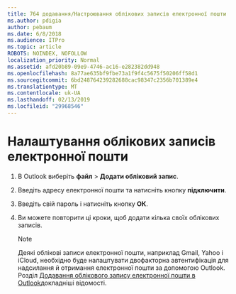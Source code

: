 ```yaml
---
title: 764 додавання/Настроювання облікових записів електронної пошти
ms.author: pdigia
author: pebaum
ms.date: 6/8/2018
ms.audience: ITPro
ms.topic: article
ROBOTS: NOINDEX, NOFOLLOW
localization_priority: Normal
ms.assetid: afd20b89-09e9-4746-ac16-e282382dd948
ms.openlocfilehash: 8a77ae635bf9fbe73a1f9f4c5675f50206ff58d1
ms.sourcegitcommit: 6bd248764239282688cac98347c2356b701389e4
ms.translationtype: MT
ms.contentlocale: uk-UA
ms.lasthandoff: 02/13/2019
ms.locfileid: "29968546"
---
```

# <a name="setup-email-accounts"></a>Налаштування облікових записів електронної пошти

1. В Outlook виберіть **файл** \> **Додати обліковий запис**.
    
2. Введіть адресу електронної пошти та натисніть кнопку **підключити**.
    
3. Введіть свій пароль і натисніть кнопку **ОК**.
    
4. Ви можете повторити ці кроки, щоб додати кілька своїх облікових записів.
    
    > [!NOTE]
    > Деякі облікові записи електронної пошти, наприклад Gmail, Yahoo і iCloud, необхідно буде налаштувати двофакторна автентифікація для надсилання й отримання електронної пошти за допомогою Outlook. Розділ [Додавання облікового запису електронної пошти в Outlook](https://support.office.com/article/6e27792a-9267-4aa4-8bb6-c84ef146101b.aspx)докладніші відомості. 
  

